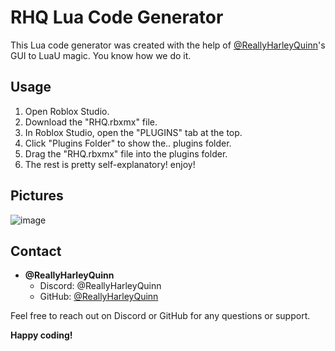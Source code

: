 # RHQ Lua Code Generator

This Lua code generator was created with the help of [@ReallyHarleyQuinn](https://github.com/ReallyHarleyQuinn)'s GUI to LuaU magic. You know how we do it.

## Usage

1. Open Roblox Studio.
2. Download the "RHQ.rbxmx" file.
3. In Roblox Studio, open the "PLUGINS" tab at the top.
4. Click "Plugins Folder" to show the.. plugins folder.
5. Drag the "RHQ.rbxmx" file into the plugins folder.
6. The rest is pretty self-explanatory! enjoy!

## Pictures
![image](https://github.com/ReallyHarleyQuinn/RHQ-GUI-LuaU/assets/151795744/dd33b63a-f19a-4708-b98f-8b20cd249b7b)

## Contact

- **@ReallyHarleyQuinn**
  - Discord: @ReallyHarleyQuinn
  - GitHub: [@ReallyHarleyQuinn](https://github.com/ReallyHarleyQuinn)

Feel free to reach out on Discord or GitHub for any questions or support.

**Happy coding!**

